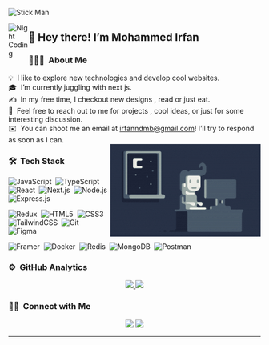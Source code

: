   <p><img src="https://media2.dev.to/dynamic/image/width=1000,height=420,fit=cover,gravity=auto,format=auto/https%3A%2F%2Fdev-to-uploads.s3.amazonaws.com%2Fi%2F98fvrw6vkj5ezwn5jvfn.png" alt="Stick Man"></p>
<p><img alt="Night Coding" src="./assets/Hand%20Wave.gif" width="40" align="left"></p><h2>👋 Hey there! I’m Mohammed Irfan</h2><p></p>
<!-- ## 👋 &nbsp;Hey there! I'm Mohammed Irfan -->
<h3 id="-about-me">👨🏻‍💻 &nbsp;About Me</h3>
<p>💡 &nbsp;I like to explore new technologies and develop cool websites.<br>
🎓 &nbsp;I’m currently juggling with next js.<br>
✍️ &nbsp;In my free time, I checkout new designs , read or just eat.<br>
💬 &nbsp;Feel free to reach out to me for projects , cool ideas, or just for some interesting discussion.<br>
✉️ &nbsp;You can shoot me an email at <a href="mailto:irfanndmb@gmail.com">irfanndmb@gmail.com</a>! I’ll try to respond as soon as I can.<br>
<img alt="Night Coding" src="https://raw.githubusercontent.com/AVS1508/AVS1508/master/assets/Night-Coding.gif" align="right">
<h3 id="-tech-stack">🛠 &nbsp;Tech Stack</h3>
<p><img src="https://img.shields.io/badge/-JavaScript-05122A?style=flat&logo=javascript" alt="JavaScript">&nbsp;
<img src="https://img.shields.io/badge/-TypeScript-05122A?style=flat&logo=typescript" alt="TypeScript">&nbsp;
<img src="https://img.shields.io/badge/-React-05122A?style=flat&logo=react" alt="React">&nbsp;
<img src="https://img.shields.io/badge/-Next.js-05122A?style=flat&logo=next.js" alt="Next.js">&nbsp;
<img src="https://img.shields.io/badge/-Node.js-05122A?style=flat&logo=node.js" alt="Node.js">&nbsp;
<img src="https://img.shields.io/badge/-Express.js-05122A?style=flat&logo=express" alt="Express.js"><br>

<img src="https://img.shields.io/badge/-Redux-05122A?style=flat&logo=redux" alt="Redux">&nbsp;
<img src="https://img.shields.io/badge/-HTML5-05122A?style=flat&logo=html5" alt="HTML5">&nbsp;
<img src="https://img.shields.io/badge/-CSS3-05122A?style=flat&logo=css3" alt="CSS3">&nbsp;
<img src="https://img.shields.io/badge/-TailwindCSS-05122A?style=flat&logo=tailwind-css" alt="TailwindCSS">&nbsp;
<img src="https://img.shields.io/badge/-Git-05122A?style=flat&logo=git" alt="Git">&nbsp;
<img src="https://img.shields.io/badge/-Figma-05122A?style=flat&logo=figma" alt="Figma"><br>

<img src="https://img.shields.io/badge/-Framer-05122A?style=flat&logo=framer" alt="Framer">&nbsp;
<img src="https://img.shields.io/badge/-Docker-05122A?style=flat&logo=docker" alt="Docker">&nbsp;
<img src="https://img.shields.io/badge/-Redis-05122A?style=flat&logo=redis" alt="Redis">&nbsp;
<img src="https://img.shields.io/badge/-MongoDB-05122A?style=flat&logo=mongodb" alt="MongoDB">&nbsp;
<img src="https://img.shields.io/badge/-Postman-05122A?style=flat&logo=postman" alt="Postman"></p>
<h3 id="️-github-analytics">⚙️ &nbsp;GitHub Analytics</h3>
<p align="center">
<a href="https://github.com/MohammedIrfan244">
<img height="180em" src="https://github-readme-stats-eight-theta.vercel.app/api?username=MohammedIrfan244&amp;show_icons=true&amp;theme=algolia&amp;include_all_commits=true&amp;count_private=true">
<img height="180em" src="https://github-readme-stats-eight-theta.vercel.app/api/top-langs/?username=MohammedIrfan244&amp;layout=compact&amp;langs_count=8&amp;theme=algolia">
</a>
</p>
<h3 id="-connect-with-me">🤝🏻 &nbsp;Connect with Me</h3>
<p align="center">
<a href="https://linkedin.com/in/mohammed-irfan-n"><img src="https://img.shields.io/badge/-Aditya%20Vikram%20Singh-0077B5?style=flat&amp;logo=Linkedin&amp;logoColor=white"></a>
<a href="mailto:irfanndmb@gmail.com"><img src="https://img.shields.io/badge/-irfanndmb@gmail.com-D14836?style=flat&amp;logo=Gmail&amp;logoColor=white"></a>
</p>
<hr>

